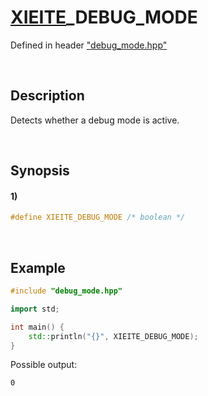 # [XIEITE](../../macros.md)\_DEBUG\_MODE
Defined in header ["debug_mode.hpp"](../../../src/macros/debug_mode.hpp)

&nbsp;

## Description
Detects whether a debug mode is active.

&nbsp;

## Synopsis
#### 1)
```cpp
#define XIEITE_DEBUG_MODE /* boolean */
```

&nbsp;

## Example
```cpp
#include "debug_mode.hpp"

import std;

int main() {
    std::println("{}", XIEITE_DEBUG_MODE);
}
```
Possible output:
```
0
```
